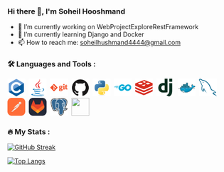 ### Hi there 👋, I'm Soheil Hooshmand

<!--
**SoheilHooshmand/SoheilHooshmand** is a ✨ _special_ ✨ repository because its `README.md` (this file) appears on your GitHub profile.

Here are some ideas to get you started:

# 🔭 I’m currently working on Bagh_Go
# 🌱 I’m currently learning Django
- 👯 I’m looking to collaborate on ...
- 🤔 I’m looking for help with ...
- 💬 Ask me about ...
* 📫 How to reach me: soheilhushmand4444@gmail.com
- 😄 Pronouns: ...
- ⚡ Fun fact: ...
-->
* 🔭 I’m currently working on WebProjectExploreRestFramework
* 🌱 I’m currently learning Django and Docker
* 📫 How to reach me: soheilhushmand4444@gmail.com

 ### :hammer_and_wrench: Languages and Tools :
 <img src="https://github.com/devicons/devicon/blob/master/icons/c/c-original.svg" width="40" height="40"/>&nbsp;
 <img src="https://github.com/devicons/devicon/blob/master/icons/java/java-original.svg" width="40" height="40"/>&nbsp;
 <img src="https://github.com/devicons/devicon/blob/master/icons/git/git-plain-wordmark.svg" width="40" height="40"/>&nbsp;
 <img src="https://github.com/devicons/devicon/blob/master/icons/github/github-original.svg" width="40" height="40"/>&nbsp;
 <img src="https://github.com/devicons/devicon/blob/master/icons/python/python-original.svg" width="40" height="40"/>&nbsp;
 <img src="https://github.com/devicons/devicon/blob/master/icons/go/go-original-wordmark.svg" width="40" height="40"/>&nbsp;
  <img src="https://github.com/devicons/devicon/blob/master/icons/redis/redis-plain.svg" width="40" height="40"/>&nbsp;
 <img src="https://github.com/devicons/devicon/blob/master/icons/django/django-plain.svg" width="40" height="40"/>&nbsp;
 <img src="https://github.com/devicons/devicon/blob/master/icons/docker/docker-original.svg" width="40" height="40"/>&nbsp;
 <img src="https://github.com/devicons/devicon/blob/master/icons/mysql/mysql-original.svg" width="40" height="40"/>&nbsp;
  <img src="https://github.com/tandpfun/skill-icons/blob/main/icons/Postman.svg" width="40" height="40"/>&nbsp;
  <img src="https://github.com/tandpfun/skill-icons/blob/main/icons/GitLab-Dark.svg" width="40" height="40"/>&nbsp;
  <img src="https://github.com/devicons/devicon/blob/master/icons/postgresql/postgresql-original.svg" width="40" height="40"/>&nbsp;
   <img src="https://upload.wikimedia.org/wikipedia/commons/1/19/Celery_logo.png" width="40" height="40"/>&nbsp;



 ### :fire: My Stats :
 [![GitHub Streak](http://github-readme-streak-stats.herokuapp.com?user=soheilhooshmand&theme=dark&background=000000)](https://git.io/streak-stats)


 [![Top Langs](https://github-readme-stats.vercel.app/api/top-langs/?username=soheilhooshmand&layout=compact&theme=vision-friendly-dark)](https://github.com/anuraghazra/github-readme-stats)

